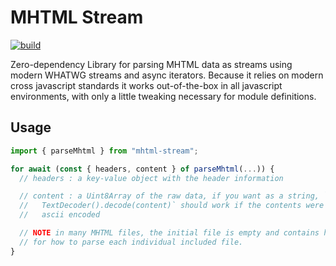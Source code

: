 MHTML Stream
============
[![build](https://github.com/erikbrinkman/mhtml-stream/actions/workflows/node.js.yml/badge.svg)](https://github.com/erikbrinkman/mhtml-stream/actions/workflows/node.js.yml)

Zero-dependency Library for parsing MHTML data as streams using modern WHATWG
streams and async iterators. Because it relies on modern cross javascript
standards it works out-of-the-box in all javascript environments, with only a
little tweaking necessary for module definitions.

Usage
-----

```javascript
import { parseMhtml } from "mhtml-stream";

for await (const { headers, content } of parseMhtml(...)) {
  // headers : a key-value object with the header information

  // content : a Uint8Array of the raw data, if you want as a string, `new
  //   TextDecoder().decode(content)` should work if the contents were utf-8 /
  //   ascii encoded

  // NOTE in many MHTML files, the initial file is empty and contains headers
  // for how to parse each individual included file.
}
```
